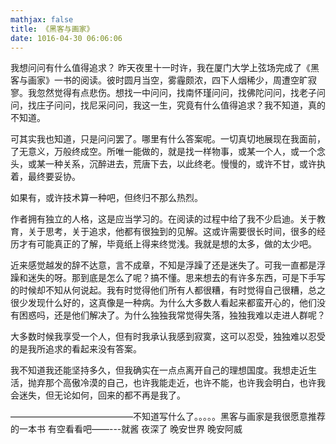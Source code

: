 ```yaml
---
mathjax: false
title: 《黑客与画家》
date: 1016-04-30 06:06:06
---
```


我想问问有什么值得追求？
昨天夜里十一时许，我在厦门大学上弦场完成了《黑客与画家》一书的阅读。彼时圆月当空，雾霾颇浓，四下人烟稀少，周遭空旷寂寥。我忽然觉得有点悲伤。想找一中问问，找南怀瑾问问，找佛陀问问，找老子问问，找庄子问问，找尼采问问，我这一生，究竟有什么值得追求？我不知道，真的不知道。

可其实我也知道，只是问问罢了。哪里有什么答案呢。一切真切地展现在我面前，了无意义，万般终成空。所唯一能做的，就是找一样物事，或某一个人，或一个念头，或某一种关系，沉醉进去，荒唐下去，以此终老。慢慢的，或许不甘，或许执着，最终要妥协。

如果有，或许技术算一种吧，但终归不那么热烈。

作者拥有独立的人格，这是应当学习的。在阅读的过程中给了我不少启迪。关于教育，关于思考，关于追求，他都有很独到的见解。这或许需要很长时间，很多的经历才有可能真正的了解，毕竟纸上得来终觉浅。我就是想的太多，做的太少吧。

近来感觉越发的辞不达意，言不成章，不知是浮躁了还是迷失了。可我一直都是浮躁和迷失的呀。那到底是怎么了呢？搞不懂。思来想去的有许多东西，可是下手写的时候却不知从何说起。我有时觉得他们所有人都很糟，有时觉得自己很糟，总之很少发现什么好的，这真像是一种病。为什么大多数人看起来都蛮开心的，他们没有困惑吗，还是他们解决了。为什么独独我常觉得失落，独独我难以走进人群呢？

大多数时候我享受一个人，但有时我承认我感到寂寞，这可以忍受，独独难以忍受的是我所追求的看起来没有答案。

我不知道我还能坚持多久，但我确实在一点点离开自己的理想国度。我想走近生活，抛弃那个高傲冷漠的自己，也许我能走近，也许不能，也许我会明白，也许我会迷失，但无论如何，回来的都不再是我了。

——————————————不知道写什么了。。。。。黑客与画家是我很愿意推荐的一本书 有空看看吧——---就酱  夜深了 晚安世界  晚安阿威